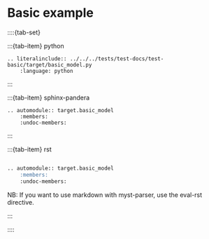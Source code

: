 # Basic example

::::{tab-set}

:::{tab-item} python

```{eval-rst}
.. literalinclude:: ../../../tests/test-docs/test-basic/target/basic_model.py
    :language: python
```

:::


:::{tab-item} sphinx-pandera

```{eval-rst}
.. automodule:: target.basic_model
    :members:
    :undoc-members:
```

:::

:::{tab-item} rst



```markdown

.. automodule:: target.basic_model
    :members:
    :undoc-members:  

```

NB: If you want to use markdown with myst-parser, use the eval-rst directive.

:::

::::
